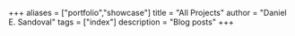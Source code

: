 +++
aliases = ["portfolio","showcase"]
title = "All Projects"
author = "Daniel E. Sandoval"
tags = ["index"]
description = "Blog posts"
+++
